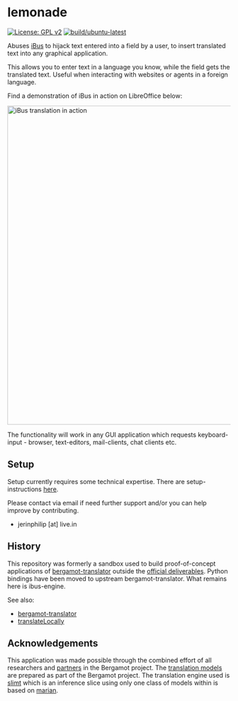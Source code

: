# lemonade

[![License: GPL v2](https://img.shields.io/badge/License-GPL%20v2-blue.svg)](https://www.gnu.org/licenses/old-licenses/gpl-2.0.en.html) 
[![build/ubuntu-latest](https://github.com/jerinphilip/lemonade/actions/workflows/main.yml/badge.svg)](./.github/workflows/main.yml)


Abuses [iBus](https://en.wikipedia.org/wiki/Intelligent_Input_Bus) to hijack
text entered into a field by a user, to insert translated text into any
graphical application. 

This allows you to enter text in a language you know, while the field gets the
translated text. Useful when interacting with websites or agents in a foreign
language.

Find a demonstration of iBus in action on LibreOffice below:

<img src="https://user-images.githubusercontent.com/727292/147887982-690f5a65-ad8c-4743-8035-56f7e4f4a6b2.gif" width=720 alt="iBus translation in action"/>

The functionality will work in any GUI application which requests
keyboard-input - browser, text-editors, mail-clients, chat clients etc.

## Setup

Setup currently requires some technical expertise. There are setup-instructions
[here](https://github.com/jerinphilip/lemonade/wiki/Setting-Up-iBus). 

Please contact via email if need further support and/or you can help improve by
contributing.

* jerinphilip [at] live.in


## History 

This repository was formerly a sandbox used to build proof-of-concept
applications of
[bergamot-translator](https://github.com/browsermt/bergamot-translator) outside
the [official deliverables](https://browser.mt/deliverables). Python bindings
have been moved to upstream bergamot-translator. What remains here is
ibus-engine.

See also: 

* [bergamot-translator](https://github.com/browsermt/bergamot-translator)
* [translateLocally](https://github.com/XapaJIaMnu/translateLocally)

## Acknowledgements

This application was made possible through the combined effort of all
researchers and [partners](https://browser.mt/partners/) in the Bergamot
project. The [translation models](https://github.com/browsermt/students) are
prepared as part of the Bergamot project. The translation engine used is
[slimt](https://github.com/jerinphilip/slimt/) which is an inference slice
using only one class of models within is based on
[marian](https://github.com/marian-nmt/marian-dev).

